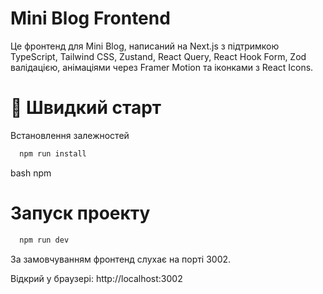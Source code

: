 # Mini Blog Frontend
Це фронтенд для Mini Blog, написаний на Next.js з підтримкою TypeScript, Tailwind CSS, Zustand, React Query, React Hook Form, Zod валідацією, анімаціями через Framer Motion та іконками з React Icons.

# 🚀 Швидкий старт
Встановлення залежностей
```bash
  npm run install
```
bash
npm 
# Запуск проекту
```bash
  npm run dev
```

За замовчуванням фронтенд слухає на порті 3002.

Відкрий у браузері: http://localhost:3002
